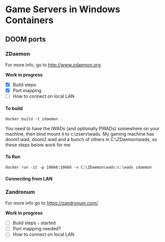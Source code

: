 # Game Servers in Windows Containers


## DOOM ports

### ZDaemon

For more info, go to http://www.zdaemon.org 

**Work in progress**

- [x] Build steps
- [x] Port mapping
- [ ] How to connect on local LAN

#### To build

```
docker build -t zdaemon .
```

You need to have the IWADs (and optionally PWADs) somewhere on your machine,
then bind mount it to c:\zserv\wads. My gaming machine has doom1.wad, doom2.wad and a bunch of others in 
C:\ZDaemon\wads\, so these steps below work for me

#### To Run

```
docker run -it -p 10666:10666 -v C:\ZDaemon\wads:c:\wads zdaemon
```


#### Connecting from LAN



### Zandronum

For more info go to https://zandronum.com/

**Work in progress**

- [ ] Build steps - started
- [ ] Port mapping needed?
- [ ] How to connect on local LAN